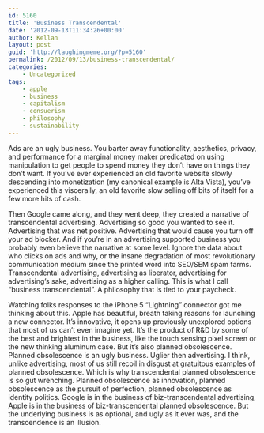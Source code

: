 ```yaml
---
id: 5160
title: 'Business Transcendental'
date: '2012-09-13T11:34:26+00:00'
author: Kellan
layout: post
guid: 'http://laughingmeme.org/?p=5160'
permalink: /2012/09/13/business-transcendental/
categories:
    - Uncategorized
tags:
    - apple
    - business
    - capitalism
    - consuerism
    - philosophy
    - sustainability
---
```


Ads are an ugly business. You barter away functionality, aesthetics, privacy, and performance for a marginal money maker predicated on using manipulation to get people to spend money they don’t have on things they don’t want. If you’ve ever experienced an old favorite website slowly descending into monetization (my canonical example is Alta Vista), you’ve experienced this viscerally, an old favorite slow selling off bits of itself for a few more hits of cash.

Then Google came along, and they went deep, they created a narrative of transcendental advertising. Advertising so good you wanted to see it. Advertising that was net positive. Advertising that would cause you turn off your ad blocker. And if you’re in an advertising supported business you probably even believe the narrative at some level. Ignore the data about who clicks on ads and why, or the insane degradation of most revolutionary communication medium since the printed word into SEO/SEM spam farms. Transcendental advertising, advertising as liberator, advertising for advertising’s sake, advertising as a higher calling. This is what I call “business transcendental”. A philosophy that is tied to your paycheck.

Watching folks responses to the iPhone 5 “Lightning” connector got me thinking about this. Apple has beautiful, breath taking reasons for launching a new connector. It’s innovative, it opens up previously unexplored options that most of us can’t even imagine yet. It’s the product of R&amp;D by some of the best and brightest in the business, like the touch sensing pixel screen or the new thinking aluminum case. But it’s also planned obsolescence. Planned obsolescence is an ugly business. Uglier then advertising. I think, unlike advertising, most of us still recoil in disgust at gratuitous examples of planned obsolescence. Which is why transcendental planned obsolescence is so gut wrenching. Planned obsolescence as innovation, planned obsolescence as the pursuit of perfection, planned obsolescence as identity politics. Google is in the business of biz-transcendental advertising, Apple is in the business of biz-transcendental planned obsolescence. But the underlying business is as optional, and ugly as it ever was, and the transcendence is an illusion.